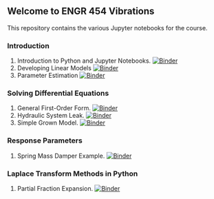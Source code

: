 ## Welcome to ENGR 454 Vibrations
This repository contains the various Jupyter notebooks for the course.

### Introduction
1. Introduction to Python and Jupyter Notebooks. [![Binder](https://mybinder.org/badge_logo.svg)](https://mybinder.org/v2/gh/drfridline/ENGR454-Vibrations/master?filepath=PythonIntroduction.ipynb)
2. Developing Linear Models [![Binder](https://mybinder.org/badge_logo.svg)](https://mybinder.org/v2/gh/drfridline/ENGR454-Vibrations/master?filepath=CantileverBeamDeflectionModel.ipynb)
3. Parameter Estimation [![Binder](https://mybinder.org/badge_logo.svg)](https://mybinder.org/v2/gh/drfridline/ENGR454-Vibrations/master?filepath=CurveFitting.ipynb)

### Solving Differential Equations
1. General First-Order Form. [![Binder](https://mybinder.org/badge_logo.svg)](https://mybinder.org/v2/gh/drfridline/ENGR454-Vibrations/master?filepath=GeneralFirstOrderForm.ipynb)
2. Hydraulic System Leak. [![Binder](https://mybinder.org/badge_logo.svg)](https://mybinder.org/v2/gh/drfridline/ENGR454-Vibrations/master?filepath=HydraulicSystemLeak.ipynb)
3. Simple Grown Model. [![Binder](https://mybinder.org/badge_logo.svg)](https://mybinder.org/v2/gh/drfridline/ENGR454-Vibrations/master?filepath=SimpleGrowthModel.ipynb)

### Response Parameters
1. Spring Mass Damper Example. [![Binder](https://mybinder.org/badge_logo.svg)](https://mybinder.org/v2/gh/drfridline/ENGR454-Vibrations/master?filepath=SpringMassDamperExample.ipynb)

### Laplace Transform Methods in Python
1. Partial Fraction Expansion. [![Binder](https://mybinder.org/badge_logo.svg)](https://mybinder.org/v2/gh/drfridline/ENGR454-Vibrations/master?filepath=PartialFractionExpansionExamples.ipynb)
